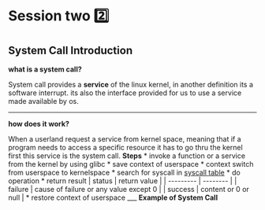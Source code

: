 # Session two 2️⃣
## System Call Introduction
  **what is a system call?**

  System call provides a **service** of the linux kernel, in another definition its a software interrupt. its also the interface provided for us to use a service made available by os.
  ___
   **how does it work?**

  When a userland request a service from kernel space, meaning that if a program needs to access a specific resource it has to go thru the kernel first
this service is the system call.
    **Steps**
    *  invoke a function or a service from the kernel by using glibc 
    *  save context of userspace 
    *  context switch from userspace to kernelspace
    *  search for syscall in [syscall table](https://filippo.io/linux-syscall-table/)
    *  do operation
    *  return result 
            | status | return value |
            | --------- | -------- |
            | failure | cause of failure or any value except 0 |
            | success | content or 0 or null |
    * restore context of userspace 
    ___
**Example of System Call**
```mermaid
 
    
    
    
  
